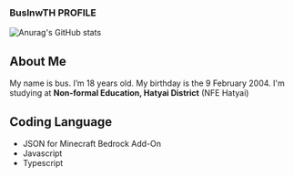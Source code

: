 ### BuslnwTH PROFILE

![Anurag's GitHub stats](https://github-readme-stats.vercel.app/api?username=buslnwth&show_icons=true&theme=dark)

## About Me

My name is bus. I’m 18 years old. My birthday is the 9 February 2004. I'm studying at <strong>Non-formal Education, Hatyai District</strong> (NFE Hatyai)

## Coding Language

* JSON for Minecraft Bedrock Add-On
* Javascript
* Typescript
